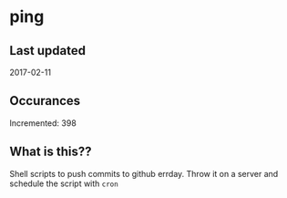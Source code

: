 # ping

## Last updated
2017-02-11

## Occurances
Incremented: 398

## What is this??
Shell scripts to push commits to github errday. Throw it on a server and schedule the script with `cron`
